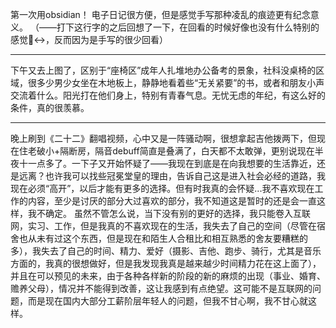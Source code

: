 第一次用obsidian！
电子日记很方便，但是感觉手写那种凌乱的痕迹更有纪念意义。
（——打下这行字的之后回想了一下，在回看的时候好像也没有什么特别的感觉🙂‍↔️，反而因为是手写的很少回看）

---

下午又去上图了，区别于“座椅区”成年人扎堆地办公备考的景象，社科没桌椅的区域，很多少男少女坐在木地板上，静静地看着些“无关紧要”的书，或者和朋友小声交流着什么。阳光打在他们身上，特别有青春气息。无忧无虑的年纪，有这么好的条件，真的很羡慕。

---

晚上刷到《二十二》翻唱视频，心中又是一阵骚动啊，很想拿起吉他拨两下，但现在住老破小+隔断房，隔音debuff简直是叠满了，白天都不太敢弹，更别说现在半夜十一点多了。一下子又开始怀疑了——我现在到底是在向我想要的生活靠近，还是远离？也许我可以找些冠冕堂皇的理由，告诉自己这是进入社会必经的道路，我现在必须“高开”，以后才能有更多的选择。但有时我真的会怀疑...我不喜欢现在工作的内容，至少是讨厌的部分大过喜欢的部分，我不知道这是暂时的还是会一直这样，我不确定。
虽然不管怎么说，当下没有别的更好的选择，我只能卷入互联网，实习、工作，但是我真的不喜欢现在的生活，我失去了自己的空间（尽管在宿舍也从未有过这个东西，但是现在和陌生人合租比和相互熟悉的舍友要糟糕的多），我失去了自己的时间、精力、爱好（摄影、吉他、跑步、骑行，尤其是音乐方面的，我真的很想做好，但是我发现我真是越来越少时间精力花在这上面了），并且在可以预见的未来，由于各种各样新的阶段的新的麻烦的出现（事业、婚育、赡养父母），情况并不能得到改善，这让我感到有点绝望。这可能不是互联网的问题，而是现在国内大部分工薪阶层年轻人的问题，但我不甘心啊，我不甘心就这样。